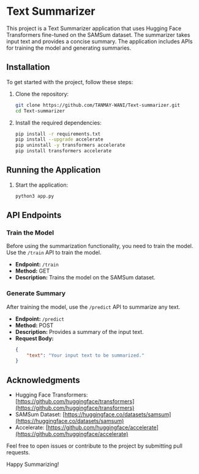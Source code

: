 # Text Summarizer

This project is a Text Summarizer application that uses Hugging Face Transformers fine-tuned on the SAMSum dataset. The summarizer takes input text and provides a concise summary. The application includes APIs for training the model and generating summaries.

## Installation

To get started with the project, follow these steps:

1. Clone the repository:
    ```sh
    git clone https://github.com/TANMAY-WANI/Text-summarizer.git
    cd Text-summarizer
    ```

2. Install the required dependencies:
    ```sh
    pip install -r requirements.txt
    pip install --upgrade accelerate
    pip uninstall -y transformers accelerate
    pip install transformers accelerate
    ```

## Running the Application

1. Start the application:
    ```sh
    python3 app.py
    ```

## API Endpoints

### Train the Model

Before using the summarization functionality, you need to train the model. Use the `/train` API to train the model.

- **Endpoint:** `/train`
- **Method:** GET
- **Description:** Trains the model on the SAMSum dataset.

### Generate Summary

After training the model, use the `/predict` API to summarize any text.

- **Endpoint:** `/predict`
- **Method:** POST
- **Description:** Provides a summary of the input text.
- **Request Body:**
    ```json
    {
        "text": "Your input text to be summarized."
    }
    ```

## Acknowledgments

- Hugging Face Transformers: [https://github.com/huggingface/transformers](https://github.com/huggingface/transformers)
- SAMSum Dataset: [https://huggingface.co/datasets/samsum](https://huggingface.co/datasets/samsum)
- Accelerate: [https://github.com/huggingface/accelerate](https://github.com/huggingface/accelerate)

Feel free to open issues or contribute to the project by submitting pull requests.

Happy Summarizing!
